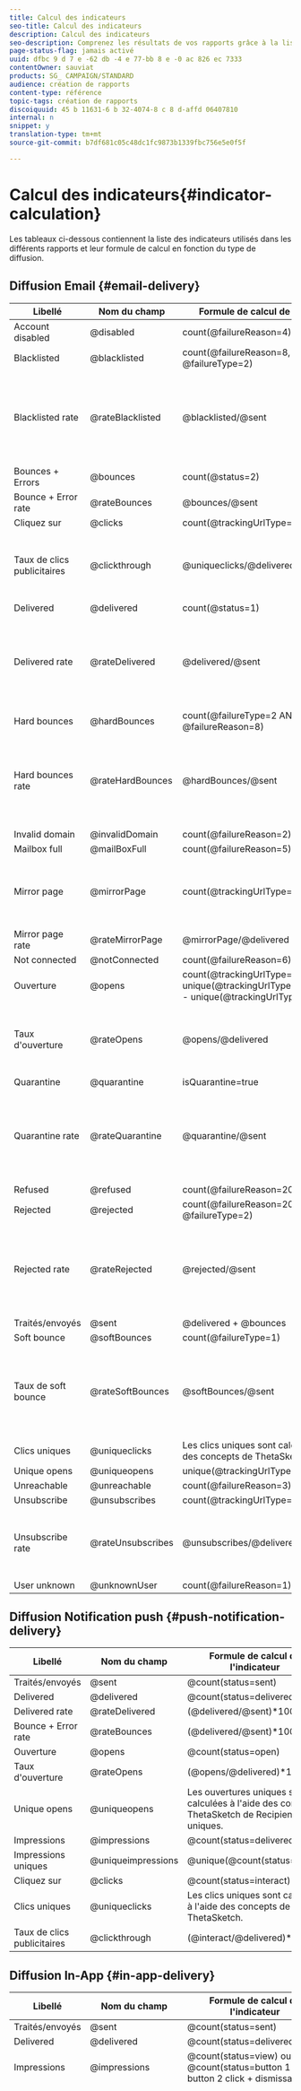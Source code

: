 ```yaml
---
title: Calcul des indicateurs
seo-title: Calcul des indicateurs
description: Calcul des indicateurs
seo-description: Comprenez les résultats de vos rapports grâce à la liste des formules de chaque mesure.
page-status-flag: jamais activé
uuid: dfbc 9 d 7 e -62 db -4 e 77-bb 8 e -0 ac 826 ec 7333
contentOwner: sauviat
products: SG_ CAMPAIGN/STANDARD
audience: création de rapports
content-type: référence
topic-tags: création de rapports
discoiquuid: 45 b 11631-6 b 32-4074-8 c 8 d-affd 06407810
internal: n
snippet: y
translation-type: tm+mt
source-git-commit: b7df681c05c48dc1fc9873b1339fbc756e5e0f5f

---
```



# Calcul des indicateurs{#indicator-calculation}

Les tableaux ci-dessous contiennent la liste des indicateurs utilisés dans les différents rapports et leur formule de calcul en fonction du type de diffusion.

## Diffusion Email {#email-delivery}

<table> 
 <thead> 
  <tr> 
   <th> <strong>Libellé</strong> <br /> </th> 
   <th> <strong>Nom du champ</strong> <br /> </th> 
   <th> <strong>Formule de calcul de l'indicateur</strong> <br /> </th> 
   <th> <strong>Commentaires</strong><br /> </th> 
  </tr> 
 </thead> 
 <tbody> 
  <tr> 
   <td> Account disabled<br /> </td> 
   <td> @disabled<br /> </td> 
   <td> count(@failureReason=4)<br /> </td> 
   <td> </td> 
  </tr> 
  <tr> 
   <td> Blacklisted<br /> </td> 
   <td> @blacklisted<br /> </td> 
   <td> count(@failureReason=8, @failureType=2)<br /> </td> 
   <td> </td> 
  </tr> 
  <tr> 
   <td> Blacklisted rate<br /> </td> 
   <td> @rateBlacklisted<br /> </td> 
   <td> @blacklisted/@sent<br /> </td> 
   <td> Le dénominateur pour le calcul du taux repose sur le nombre Envoyés (Délivrés + Bounces).<br /> </td> 
  </tr> 
  <tr> 
   <td> Bounces + Errors<br /> </td> 
   <td> @bounces<br /> </td> 
   <td> count(@status=2)<br /> </td> 
   <td> </td> 
  </tr> 
  <tr> 
   <td> Bounce + Error rate<br /> </td> 
   <td> @rateBounces<br /> </td> 
   <td> @bounces/@sent<br /> </td> 
   <td> </td> 
  </tr> 
  <tr> 
   <td> Cliquez sur<br /> </td> 
   <td> @clicks<br /> </td> 
   <td> count(@trackingUrlType=1 ou 10 ou 11)<br /> </td> 
   <td> </td> 
  </tr> 
  <tr> 
   <td> Taux de clics publicitaires<br /> </td> 
   <td> @clickthrough<br /> </td> 
   <td> @uniqueclicks/@delivered<br /> </td> 
   <td> Le dénominateur pour le calcul du taux repose uniquement sur Délivrés.<br /> </td> 
  </tr> 
  <tr> 
   <td> Delivered<br /> </td> 
   <td> @delivered<br /> </td> 
   <td> count(@status=1)<br /> </td> 
   <td> </td> 
  </tr> 
  <tr> 
   <td> Delivered rate<br /> </td> 
   <td> @rateDelivered<br /> </td> 
   <td> @delivered/@sent<br /> </td> 
   <td> Le dénominateur pour le calcul du taux repose sur le nombre Envoyés (Délivrés + Bounces).<br /> </td> 
  </tr> 
  <tr> 
   <td> Hard bounces<br /> </td> 
   <td> @hardBounces<br /> </td> 
   <td> count(@failureType=2 AND @failureReason=8)<br /> </td> 
   <td> </td> 
  </tr> 
  <tr> 
   <td> Hard bounces rate<br /> </td> 
   <td> @rateHardBounces<br /> </td> 
   <td> @hardBounces/@sent<br /> </td> 
   <td> Le dénominateur pour le calcul du taux repose sur le nombre Envoyés (Délivrés + Bounces).<br /> </td> 
  </tr> 
  <tr> 
   <td> Invalid domain<br /> </td> 
   <td> @invalidDomain<br /> </td> 
   <td> count(@failureReason=2)<br /> </td> 
   <td> </td> 
  </tr> 
  <tr> 
   <td> Mailbox full<br /> </td> 
   <td> @mailBoxFull<br /> </td> 
   <td> count(@failureReason=5)<br /> </td> 
   <td> </td> 
  </tr> 
  <tr> 
   <td> Mirror page<br /> </td> 
   <td> @mirrorPage<br /> </td> 
   <td> count(@trackingUrlType=6)<br /> </td> 
   <td> Le dénominateur pour le calcul du taux repose uniquement sur Délivrés.<br /> </td> 
  </tr> 
  <tr> 
   <td> Mirror page rate<br /> </td> 
   <td> @rateMirrorPage<br /> </td> 
   <td> @mirrorPage/@delivered<br /> </td> 
   <td> </td> 
  </tr> 
  <tr> 
   <td> Not connected<br /> </td> 
   <td> @notConnected<br /> </td> 
   <td> count(@failureReason=6)<br /> </td> 
   <td> </td> 
  </tr> 
  <tr> 
   <td> Ouverture<br /> </td> 
   <td> @opens<br /> </td> 
   <td> count(@trackingUrlType=2 + unique(@trackingUrlType=1,2,3,6,10,11) - unique(@trackingUrlType=2))<br /> </td> 
   <td> </td> 
  </tr> 
  <tr> 
   <td> Taux d'ouverture<br /> </td> 
   <td> @rateOpens<br /> </td> 
   <td> @opens/@delivered<br /> </td> 
   <td> Le dénominateur pour le calcul du taux repose uniquement sur Délivrés.<br /> </td> 
  </tr> 
  <tr> 
   <td> Quarantine<br /> </td> 
   <td> @quarantine<br /> </td> 
   <td> isQuarantine=true<br /> </td> 
   <td> </td> 
  </tr> 
  <tr> 
   <td> Quarantine rate<br /> </td> 
   <td> @rateQuarantine<br /> </td> 
   <td> @quarantine/@sent<br /> </td> 
   <td> Le dénominateur pour le calcul du taux repose sur le nombre Envoyés (Délivrés + Bounces).<br /> </td> 
  </tr> 
  <tr> 
   <td> Refused<br /> </td> 
   <td> @refused<br /> </td> 
   <td> count(@failureReason=20)<br /> </td> 
   <td> </td> 
  </tr> 
  <tr> 
   <td> Rejected<br /> </td> 
   <td> @rejected<br /> </td> 
   <td> count(@failureReason=20, @failureType=2)<br /> </td> 
   <td> </td> 
  </tr> 
  <tr> 
   <td> Rejected rate<br /> </td> 
   <td> @rateRejected<br /> </td> 
   <td> @rejected/@sent<br /> </td> 
   <td> Le dénominateur pour le calcul du taux repose sur le nombre Envoyés (Délivrés + Bounces).<br /> </td> 
  </tr> 
  <tr> 
   <td> Traités/envoyés<br /> </td> 
   <td> @sent<br /> </td> 
   <td> @delivered + @bounces<br /> </td> 
   <td> </td> 
  </tr> 
  <tr> 
   <td> Soft bounce<br /> </td> 
   <td> @softBounces<br /> </td> 
   <td> count(@failureType=1)<br /> </td> 
   <td> </td> 
  </tr> 
  <tr> 
   <td> Taux de soft bounce<br /> </td> 
   <td> @rateSoftBounces<br /> </td> 
   <td> @softBounces/@sent<br /> </td> 
   <td> Le dénominateur pour le calcul du taux repose sur le nombre Envoyés (Délivrés + Bounces).<br /> </td> 
  </tr> 
  <tr> 
   <td> Clics uniques<br /> </td> 
   <td> @uniqueclicks<br /> </td> 
   <td> Les clics uniques sont calculés à l'aide des concepts de ThetaSketch.<br /> </td> 
   <td> </td> 
  </tr> 
  <tr> 
   <td> Unique opens<br /> </td> 
   <td> @uniqueopens<br /> </td> 
   <td> unique(@trackingUrlType=1,2,3,6,10,11)<br /> </td> 
   <td> </td> 
  </tr> 
  <tr> 
   <td> Unreachable <br /> </td> 
   <td> @unreachable<br /> </td> 
   <td> count(@failureReason=3)<br /> </td> 
   <td> </td> 
  </tr> 
  <tr> 
   <td> Unsubscribe<br /> </td> 
   <td> @unsubscribes<br /> </td> 
   <td> count(@trackingUrlType=3)<br /> </td> 
   <td> </td> 
  </tr> 
  <tr> 
   <td> Unsubscribe rate<br /> </td> 
   <td> @rateUnsubscribes<br /> </td> 
   <td> @unsubscribes/@delivered<br /> </td> 
   <td> Le dénominateur pour le calcul du taux repose uniquement sur Délivrés.<br /> </td> 
  </tr> 
  <tr> 
   <td> User unknown<br /> </td> 
   <td> @unknownUser<br /> </td> 
   <td> count(@failureReason=1)<br /> </td> 
   <td> </td> 
  </tr> 
 </tbody> 
</table>

## Diffusion Notification push {#push-notification-delivery}

<table> 
 <thead> 
  <tr> 
   <th> <strong>Libellé</strong> <br /> </th> 
   <th> <strong>Nom du champ</strong> <br /> </th> 
   <th> <strong>Formule de calcul de l'indicateur</strong> <br /> </th> 
  </tr> 
 </thead> 
 <tbody> 
  <tr> 
   <td> Traités/envoyés<br /> </td> 
   <td> @sent<br /> </td> 
   <td> @count(status=sent)<br /> </td> 
  </tr> 
  <tr> 
   <td> Delivered<br /> </td> 
   <td> @delivered<br /> </td> 
   <td> @count(status=delivered)<br /> </td> 
  </tr> 
  <tr> 
   <td> Delivered rate<br /> </td> 
   <td> @rateDelivered<br /> </td> 
   <td> (@delivered/@sent)*100<br /> </td> 
  </tr> 
  <tr> 
   <td> Bounce + Error rate<br /> </td> 
   <td> @rateBounces<br /> </td> 
   <td> (@delivered/@sent)*100<br /> </td> 
  </tr> 
  <tr> 
   <td> Ouverture<br /> </td> 
   <td> @opens<br /> </td> 
   <td> @count(status=open)<br /> </td> 
  </tr> 
  <tr> 
   <td> Taux d'ouverture<br /> </td> 
   <td> @rateOpens<br /> </td> 
   <td> (@opens/@delivered)*100<br /> </td> 
  </tr> 
  <tr> 
   <td> Unique opens<br /> </td> 
   <td> @uniqueopens<br /> </td> 
   <td> Les ouvertures uniques sont calculées à l'aide des concepts ThetaSketch de RecipientIds uniques.<br /> </td> 
  </tr> 
  <tr> 
   <td> Impressions<br /> </td> 
   <td> @impressions<br /> </td> 
   <td> @count(status=delivered)<br /> </td> 
  </tr> 
  <tr> 
   <td> Impressions uniques<br /> </td> 
   <td> @uniqueimpressions<br /> </td> 
   <td> @unique(@count(status=view))<br /> </td> 
  </tr> 
  <tr> 
   <td> Cliquez sur<br /> </td> 
   <td> @clicks<br /> </td> 
   <td> @count(status=interact)<br /> </td> 
  </tr> 
  <tr> 
   <td> Clics uniques<br /> </td> 
   <td> @uniqueclicks<br /> </td> 
   <td> Les clics uniques sont calculés à l'aide des concepts de ThetaSketch.<br /> </td> 
  </tr> 
  <tr> 
   <td> Taux de clics publicitaires<br /> </td> 
   <td> @clickthrough<br /> </td> 
   <td> (@interact/@delivered)*100<br /> </td> 
  </tr> 
 </tbody> 
</table>

## Diffusion In-App {#in-app-delivery}

<table> 
 <thead> 
  <tr> 
   <th> <strong>Libellé</strong> <br /> </th> 
   <th> <strong>Nom du champ</strong> <br /> </th> 
   <th> <strong>Formule de calcul de l'indicateur</strong> <br /> </th> 
   <th> <strong>Commentaires</strong><br /> </th> 
  </tr> 
 </thead> 
 <tbody> 
  <tr> 
   <td> Traités/envoyés<br /> </td> 
   <td> @sent<br /> </td> 
   <td> @count(status=sent)<br /> </td> 
   <td> sent=delivered<br /> </td> 
  </tr> 
  <tr> 
   <td> Delivered<br /> </td> 
   <td> @delivered<br /> </td> 
   <td> @count(status=delivered)<br /> </td> 
   <td> delivered=sent<br /> </td> 
  </tr> 
  <tr> 
   <td> Impressions<br /> </td> 
   <td> @impressions<br /> </td> 
   <td> @count(status=view) ou @count(status=button 1 click + button 2 click + dismissals)<br /> </td> 
   <td> </td> 
  </tr> 
  <tr> 
   <td> Impressions uniques<br /> </td> 
   <td> @uniqueimpressions<br /> </td> 
   <td> @unique(@count(status=view))<br /> </td> 
   <td> Pour le modèle <span class="uicontrol">Cibler les utilisateurs en fonction de leur profil (inAppProfile)</span>, utilisateur = Identifiant du destinataire.<br /> Pour les modèles <span class="uicontrol">Cibler tous les utilisateurs d'une application mobile (inAppBroadcast)</span> et <span class="uicontrol">Cibler les utilisateurs en fonction de leur profil Mobile (inApp)</span>, utilisateur = Identifiant MC ou équivalent qui représente une combinaison unique d'utilisateur, d'application mobile et d'appareil.<br /> </td> 
  </tr> 
  <tr> 
   <td> Clics In-App <br /> </td> 
   <td> @inappclicks<br /> </td> 
   <td> @count (status=click)<br /> </td> 
   <td> </td> 
  </tr> 
  <tr> 
   <td> Clics In-App uniques<br /> </td> 
   <td> @uniqueinapp<br /> </td> 
   <td> @unique(@count (status=clicks))<br /> </td> 
   <td> Pour le modèle <span class="uicontrol">Cibler les utilisateurs en fonction de leur profil (inAppProfile)</span>, utilisateur = Identifiant du destinataire.<br /> Pour les modèles <span class="uicontrol">Cibler tous les utilisateurs d'une application mobile (inAppBroadcast)</span> et <span class="uicontrol">Cibler les utilisateurs en fonction de leur profil Mobile (inApp)</span>, utilisateur = Identifiant MC ou équivalent qui représente une combinaison unique d'utilisateur, d'application mobile et d'appareil.<br /> </td> 
  </tr> 
  <tr> 
   <td> Taux de clics In-App<br /> </td> 
   <td> @inappclickthrough<br /> </td> 
   <td> Total des clics sur le bouton 1 ou le bouton 2/total des impressions x 100<br /> </td> 
   <td> </td> 
  </tr> 
  <tr> 
   <td> In-App dismissal<br /> </td> 
   <td> @dismissal<br /> </td> 
   <td> @count (status=close)<br /> </td> 
   <td> </td> 
  </tr> 
  <tr> 
   <td> Masquages In-App uniques<br /> </td> 
   <td> @uniquedismissal<br /> </td> 
   <td> @unique(@count (status=close))<br /> </td> 
   <td> Pour le modèle <span class="uicontrol">Cibler les utilisateurs en fonction de leur profil (inAppProfile)</span>, utilisateur = Identifiant du destinataire.<br /> Pour les modèles <span class="uicontrol">Cibler tous les utilisateurs d'une application mobile (inAppBroadcast)</span> et <span class="uicontrol">Cibler les utilisateurs en fonction de leur profil Mobile (inApp)</span>, utilisateur = Identifiant MC ou équivalent qui représente une combinaison unique d'utilisateur, d'application mobile et d'appareil.<br /> </td> 
  </tr> 
  <tr> 
   <td> Taux de masquage In-App<br /> </td> 
   <td> @dismissalrate<br /> </td> 
   <td> Total fermetures/total impressions x 100<br /> </td> 
   <td> </td> 
  </tr> 
 </tbody> 
</table>

